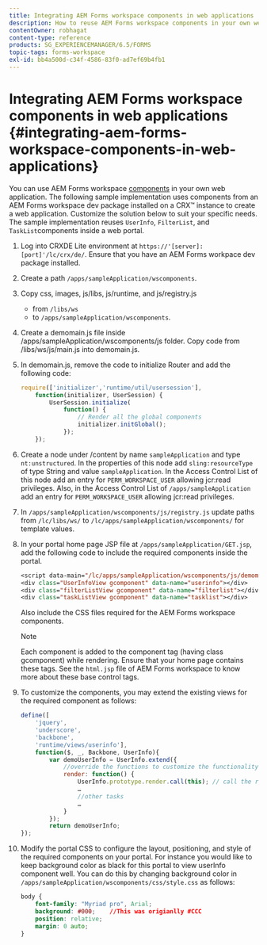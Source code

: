 ```yaml
---
title: Integrating AEM Forms workspace components in web applications
description: How to reuse AEM Forms workspace components in your own webapps to use functionality and provide tight integration.
contentOwner: robhagat
content-type: reference
products: SG_EXPERIENCEMANAGER/6.5/FORMS
topic-tags: forms-workspace
exl-id: bb4a500d-c34f-4586-83f0-ad7ef69b4fb1
---
```

# Integrating AEM Forms workspace components in web applications {#integrating-aem-forms-workspace-components-in-web-applications}

You can use AEM Forms workspace [components](/help/forms/using/description-reusable-components.md) in your own web application. The following sample implementation uses components from an AEM Forms workspace dev package installed on a CRX&trade; instance to create a web application. Customize the solution below to suit your specific needs. The sample implementation reuses `UserInfo`, `FilterList`, and `TaskList`components inside a web portal.

1. Log into CRXDE Lite environment at `https://'[server]:[port]'/lc/crx/de/`. Ensure that you have an AEM Forms workpace dev package installed.
1. Create a path `/apps/sampleApplication/wscomponents`.
1. Copy css, images, js/libs, js/runtime, and js/registry.js

    * from `/libs/ws`
    * to `/apps/sampleApplication/wscomponents`.

1. Create a demomain.js file inside /apps/sampleApplication/wscomponents/js folder. Copy code from /libs/ws/js/main.js into demomain.js.
1. In demomain.js, remove the code to initialize Router and add the following code:

   ```javascript
   require(['initializer','runtime/util/usersession'],
       function(initializer, UserSession) {
           UserSession.initialize(
               function() {
                   // Render all the global components
                   initializer.initGlobal();
               });
       });
   ```

1. Create a node under /content by name `sampleApplication` and type `nt:unstructured`. In the properties of this node add `sling:resourceType` of type String and value `sampleApplication`. In the Access Control List of this node add an entry for `PERM_WORKSPACE_USER` allowing jcr:read privileges. Also, in the Access Control List of `/apps/sampleApplication` add an entry for `PERM_WORKSPACE_USER` allowing jcr:read privileges.
1. In `/apps/sampleApplication/wscomponents/js/registry.js` update paths from `/lc/libs/ws/` to `/lc/apps/sampleApplication/wscomponents/` for template values.
1. In your portal home page JSP file at `/apps/sampleApplication/GET.jsp`, add the following code to include the required components inside the portal.

   ```jsp
   <script data-main="/lc/apps/sampleApplication/wscomponents/js/demomain" src="/lc/apps/sampleApplication/wscomponents/js/libs/require/require.js"></script>
   <div class="UserInfoView gcomponent" data-name="userinfo"></div>
   <div class="filterListView gcomponent" data-name="filterlist"></div>
   <div class="taskListView gcomponent" data-name="tasklist"></div>

   ```

   Also include the CSS files required for the AEM Forms workspace components.

   >[!NOTE]
   >
   >Each component is added to the component tag (having class gcomponent) while rendering. Ensure that your home page contains these tags. See the `html.jsp` file of AEM Forms workspace to know more about these base control tags.

1. To customize the components, you may extend the existing views for the required component as follows:

   ```javascript
   define([
       'jquery',
       'underscore',
       'backbone',
       'runtime/views/userinfo'],
       function($, _, Backbone, UserInfo){
           var demoUserInfo = UserInfo.extend({
               //override the functions to customize the functionality
               render: function() {
                   UserInfo.prototype.render.call(this); // call the render function of the super class
                   …
                   //other tasks
                   …
               }
           });
           return demoUserInfo;
   });
   ```

1. Modify the portal CSS to configure the layout, positioning, and style of the required components on your portal. For instance you would like to keep background color as black for this portal to view userInfo component well. You can do this by changing background color in `/apps/sampleApplication/wscomponents/css/style.css` as follows:

   ```css
   body {
       font-family: "Myriad pro", Arial;
       background: #000;    //This was origianlly #CCC
       position: relative;
       margin: 0 auto;
   }
   ```
